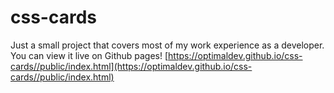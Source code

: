 # css-cards
Just a small project that covers most of my work experience as a developer. You can view it live on Github pages!
[https://optimaldev.github.io/css-cards//public/index.html](https://optimaldev.github.io/css-cards//public/index.html)
